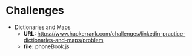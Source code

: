 # Challenges 
* Dictionaries and Maps
    * **URL:** https://www.hackerrank.com/challenges/linkedin-practice-dictionaries-and-maps/problem
    * **file:** phoneBook.js


